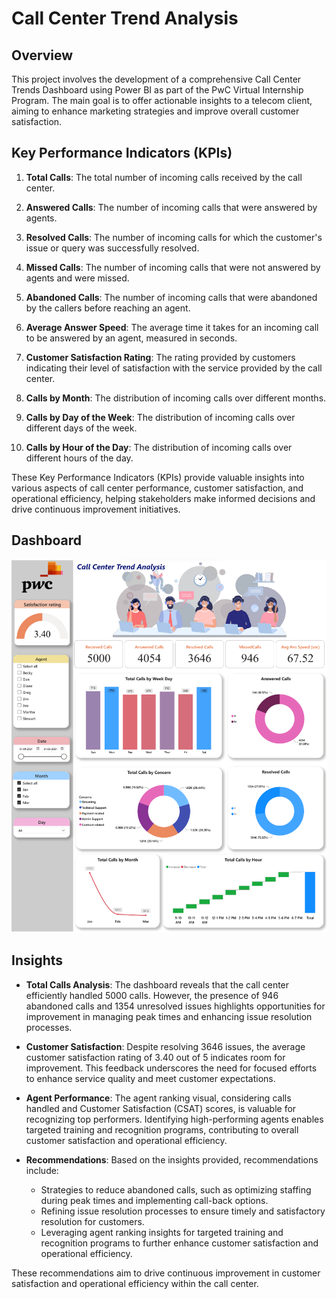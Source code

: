 # Call Center Trend Analysis

## Overview
This project involves the development of a comprehensive Call Center Trends Dashboard using Power BI as part of the PwC Virtual Internship Program. The main goal is to offer actionable insights to a telecom client, aiming to enhance marketing strategies and improve overall customer satisfaction.

## Key Performance Indicators (KPIs)

1. **Total Calls**: The total number of incoming calls received by the call center.
   
2. **Answered Calls**: The number of incoming calls that were answered by agents.

3. **Resolved Calls**: The number of incoming calls for which the customer's issue or query was successfully resolved.

4. **Missed Calls**: The number of incoming calls that were not answered by agents and were missed.

5. **Abandoned Calls**: The number of incoming calls that were abandoned by the callers before reaching an agent.

6. **Average Answer Speed**: The average time it takes for an incoming call to be answered by an agent, measured in seconds.

7. **Customer Satisfaction Rating**: The rating provided by customers indicating their level of satisfaction with the service provided by the call center.

8. **Calls by Month**: The distribution of incoming calls over different months.

9. **Calls by Day of the Week**: The distribution of incoming calls over different days of the week.

10. **Calls by Hour of the Day**: The distribution of incoming calls over different hours of the day.

These Key Performance Indicators (KPIs) provide valuable insights into various aspects of call center performance, customer satisfaction, and operational efficiency, helping stakeholders make informed decisions and drive continuous improvement initiatives.

## Dashboard
![](https://github.com/Shaishta-Anjum/PwC-Call-Center-Trend-Analysis/blob/main/Call%20Center%20Dashboard.png)

## Insights

- **Total Calls Analysis**: The dashboard reveals that the call center efficiently handled 5000 calls. However, the presence of 946 abandoned calls and 1354 unresolved issues highlights opportunities for improvement in managing peak times and enhancing issue resolution processes.
  
- **Customer Satisfaction**: Despite resolving 3646 issues, the average customer satisfaction rating of 3.40 out of 5 indicates room for improvement. This feedback underscores the need for focused efforts to enhance service quality and meet customer expectations.

- **Agent Performance**: The agent ranking visual, considering calls handled and Customer Satisfaction (CSAT) scores, is valuable for recognizing top performers. Identifying high-performing agents enables targeted training and recognition programs, contributing to overall customer satisfaction and operational efficiency.

- **Recommendations**: Based on the insights provided, recommendations include:
    - Strategies to reduce abandoned calls, such as optimizing staffing during peak times and implementing call-back options.
    - Refining issue resolution processes to ensure timely and satisfactory resolution for customers.
    - Leveraging agent ranking insights for targeted training and recognition programs to further enhance customer satisfaction and operational efficiency.

These recommendations aim to drive continuous improvement in customer satisfaction and operational efficiency within the call center.
